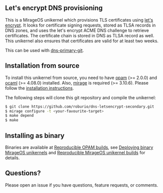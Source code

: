## Let's encrypt DNS provisioning

This is a MirageOS unikernel which provisions TLS certificates using
[let's encrypt](https://letsencrypt.org/). It looks for certificate signing
requests, stored as TLSA records in DNS zones, and uses the let's encrypt
ACME DNS challenge to retrieve certificates. The certificate chain is stored
in DNS as TLSA record as well. This unikernel also ensures that certificates
are valid for at least two weeks.

This can be used with [dns-primary-git](https://github.com/roburio/dns-primary-git).

## Installation from source

To install this unikernel from source, you need to have
[opam](https://opam.ocaml.org) (>= 2.0.0) and
[ocaml](https://ocaml.org) (>= 4.08.0) installed. Also,
[mirage](https://mirageos.org) is required (>= 3.10.6). Please follow the
[installation instructions](https://mirageos.org/wiki/install).

The following steps will clone this git repository and compile the unikernel:

```bash
$ git clone https://github.com/roburio/dns-letsencrypt-secondary.git
$ mirage configure -t <your-favourite-target>
$ make depend
$ make
```

## Installing as binary

Binaries are available at [Reproducible OPAM
builds](https://builds.robur.coop/), see [Deploying binary MirageOS
unikernels](https://hannes.robur.coop/Posts/Deploy) and [Reproducible MirageOS
unikernel builds](https://hannes.robur.coop/Posts/ReproducibleOPAM) for details.

## Questions?

Please open an issue if you have questions, feature requests, or comments.
